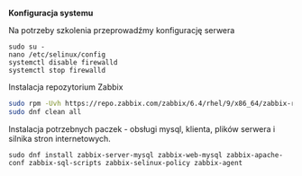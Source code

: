 **Konfiguracja systemu**

Na potrzeby szkolenia przeprowadźmy konfigurację serwera
```
sudo su -
nano /etc/selinux/config
systemctl disable firewalld
systemctl stop firewalld
```

Instalacja repozytorium Zabbix
```bash
sudo rpm -Uvh https://repo.zabbix.com/zabbix/6.4/rhel/9/x86_64/zabbix-release-6.4-1.el9.noarch.rpm   
sudo dnf clean all
```

Instalacja potrzebnych paczek - obsługi mysql, klienta, plików serwera i silnika stron internetowych. 
```
sudo dnf install zabbix-server-mysql zabbix-web-mysql zabbix-apache-conf zabbix-sql-scripts zabbix-selinux-policy zabbix-agent
```

